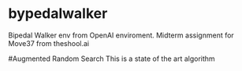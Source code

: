 # bypedalwalker
Bipedal Walker env from OpenAI enviroment. Midterm assignment for Move37 from theshool.ai

#Augmented Random Search
This is a state of the art algorithm
